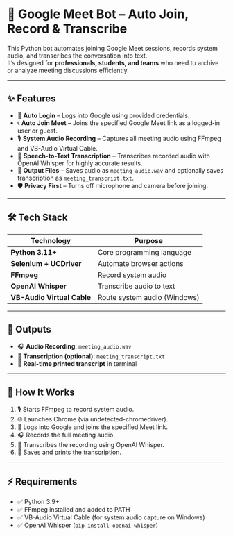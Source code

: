 # 🤖 Google Meet Bot – Auto Join, Record & Transcribe

This Python bot automates joining Google Meet sessions, records system audio, and transcribes the conversation into text.  
It’s designed for **professionals, students, and teams** who need to archive or analyze meeting discussions efficiently.

---

## ✨ Features

- 🔐 **Auto Login** – Logs into Google using provided credentials.  
- 📞 **Auto Join Meet** – Joins the specified Google Meet link as a logged-in user or guest.  
- 🎙 **System Audio Recording** – Captures all meeting audio using FFmpeg and VB-Audio Virtual Cable.  
- 📝 **Speech-to-Text Transcription** – Transcribes recorded audio with OpenAI Whisper for highly accurate results.  
- 💾 **Output Files** – Saves audio as `meeting_audio.wav` and optionally saves transcription as `meeting_transcript.txt`.  
- 🛡 **Privacy First** – Turns off microphone and camera before joining.  

---

## 🛠 Tech Stack

| Technology               | Purpose                       |
|--------------------------|---------------------------------|
| **Python 3.11+**         | Core programming language      |
| **Selenium + UCDriver**  | Automate browser actions       |
| **FFmpeg**               | Record system audio            |
| **OpenAI Whisper**       | Transcribe audio to text       |
| **VB-Audio Virtual Cable** | Route system audio (Windows) |

---

## 📂 Outputs

- 🎧 **Audio Recording**: `meeting_audio.wav`  
- 📜 **Transcription (optional)**: `meeting_transcript.txt`  
- 📄 **Real-time printed transcript** in terminal  

---

## 🚀 How It Works

1. 🎙 Starts FFmpeg to record system audio.  
2. 🌐 Launches Chrome (via undetected-chromedriver).  
3. 🔐 Logs into Google and joins the specified Meet link.  
4. 🎧 Records the full meeting audio.  
5. 📝 Transcribes the recording using OpenAI Whisper.  
6. 💾 Saves and prints the transcription.  

---

## ⚡ Requirements

- ✅ Python 3.9+  
- ✅ FFmpeg installed and added to PATH  
- ✅ VB-Audio Virtual Cable (for system audio capture on Windows)  
- ✅ OpenAI Whisper (`pip install openai-whisper`)  
